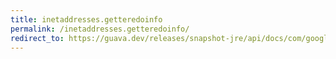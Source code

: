 ```yaml
---
title: inetaddresses.getteredoinfo
permalink: /inetaddresses.getteredoinfo/
redirect_to: https://guava.dev/releases/snapshot-jre/api/docs/com/google/common/net/InetAddresses.html#getTeredoInfo-java.net.Inet6Address-
---
```

